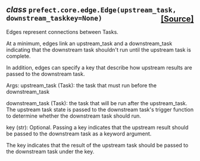  ## _class_ **```prefect.core.edge.Edge```**```(upstream_task, downstream_taskkey=None)```<span style="float:right;">[[Source]](https://github.com/PrefectHQ/prefect/tree/master/src/prefect/core/edge.py#L8)</span>
Edges represent connections between Tasks.

At a minimum, edges link an upstream_task and a downstream_task
indicating that the downstream task shouldn't run until the upstream
task is complete.

In addition, edges can specify a key that describe how upstream results
are passed to the downstream task.

Args: upstream_task (Task): the task that must run before the
downstream_task

downstream_task (Task): the task that will be run after the
upstream_task. The upstream task state is passed to the
downstream task's trigger function to determine whether the
downstream task should run.

key (str): Optional. Passing a key indicates
that the upstream result should be passed to the downstream
task as a keyword argument.

The key indicates that the result of the upstream task should be passed
to the downstream task under the key.


